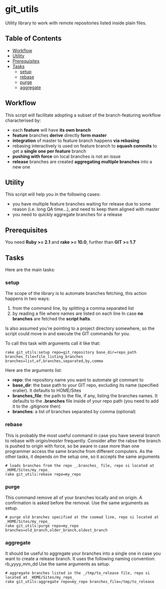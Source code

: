git_utils
===========
Utility library to work with remote repositories listed inside plain files. 

## Table of Contents
* [Workflow](#workflow)
* [Utility](#utility)
* [Prerequisites](#prerequisites)
* [Tasks](#tasks)
  * [setup](#setup)
  * [rebase](#rebase)
  * [purge](#purge)
  * [aggregate](#aggregate)

## Workflow
This script will facilitate adopting a subset of the branch-featuring workflow characterised by:
* each **feature** will have **its own branch**
* **feature** branches **derive** directly **form master**
* **integration** of master to feature branch happens **via rebasing**
* rebasing interactively is used on feature branch to **squash commits** to get a **single one per feature** branch
* **pushing with force** on local branches is not an issue
* **release** branches are created **aggregating multiple branches** into a new one

## Utility
This script will help you in the following cases:
* you have multiple feature branches waiting for release due to some reason (i.e. long QA time...), and need to keep them aligned with master
* you need to quickly aggregate branches for a release

## Prerequisites
You need **Ruby >= 2.1** and **rake >= 10.0**, further than **GIT >= 1.7**

## Tasks
Here are the main tasks:

### setup
The scope of the library is to automate branches fetching, this action happens in two ways:
1. from the command line, by splitting a comma separated list
2. by reading a file where names are listed on each line
In case **no branches** are fetched the **script halts**.

Is also assumed you're pointing to a project directory somewhere, so the script could move in and execute the GIT commands for you.

To call this task with arguments call it like that:
```
rake git_utils:setup repo=git_repository base_dir=repo_path branches_file=file_listing_branches branches=list,of,branches,separated,by,comma
```
Here are the arguments list:
* **repo**: the repository name you want to automate git commant to
* **base_dir**: the base path to your GIT repo, excluding its name (specified eralier). It defaults to HOME/Sites
* **branches_file**: the path to the file, if any, listing the branches names. It defaults to the **.branches** file inside of your repo path (you need to add it to the .gitignore then)
* **branches**: a list of branches separated by comma (optional)

### rebase
This is probably the most useful command in case you have several branch to rebase with _origin/master_ frequently.
Consider after the rabse the branch is pushed to origin with force, so be aware in
case more than one programmer access the same branche from different computers.
As the other tasks, it depends on the setup one, so it accepts the same arguments
```
# loads branches from the repo _.branches_ file, repo si located at _HOME/Sites/my_repo_
rake git_utils:rebase repo=my_repo
```

### purge
This command remove all of your branches locally and on origin. A confirmation is asked before the removal.
Use the same arguments as setup.
```
# purge old branches specified at the coomad line, repo si located at _HOME/Sites/my_repo_
rake git_utils:purge repo=my_repo branches=old_branch,older_branch,oldest_branch
```

### aggregate
It should be useful to aggregate your branches into a single one in case you want to create a release branch.
It uses the following naming convention: rb_yyyy_mm_dd
Use the same arguments as setup.
```
# aggregate branches listed in the _/tmp/to_release file, repo si located at _HOME/Sites/my_repo_
rake git_utils:aggregate repo=my_repo branches_file=/tmp/to_release
```
